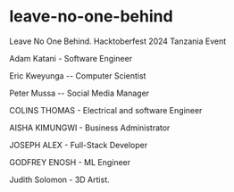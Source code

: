
 # leave-no-one-behind
Leave No One Behind. Hacktoberfest 2024 Tanzania Event


Adam Katani - Software Engineer

Eric Kweyunga -- Computer Scientist

Peter Mussa  -- Social Media Manager

COLINS THOMAS - Electrical and software Engineer 

AISHA KIMUNGWI - Business Administrator

JOSEPH ALEX - Full-Stack Developer

GODFREY ENOSH - ML Engineer

Judith Solomon - 3D Artist.


